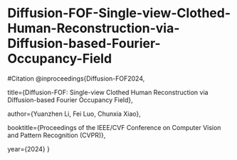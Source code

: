 # Diffusion-FOF-Single-view-Clothed-Human-Reconstruction-via-Diffusion-based-Fourier-Occupancy-Field
#Citation
@inproceedings{Diffusion-FOF2024, 

  title={Diffusion-FOF: Single-view Clothed Human Reconstruction via Diffusion-based Fourier Occupancy Field}, 
  
  author={Yuanzhen Li, Fei Luo, Chunxia Xiao}, 
  
  booktitle={Proceedings of the IEEE/CVF Conference on Computer Vision and Pattern Recognition (CVPR)}, 
  
  year={2024}
}
